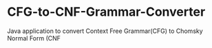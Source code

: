 # CFG-to-CNF-Grammar-Converter
Java application to convert Context Free Grammar(CFG) to Chomsky Normal Form (CNF
